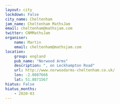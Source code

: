 ```yaml
---
layout: city                                           
lockdown: False
city_name: Cheltenham                                                               
jam_name: Cheltenham MathsJam
email: cheltenham@mathsjam.com
twitter: CNMMathsJam
organiser:
    name: Martin
    email: cheltenham@mathsjam.com
location:
    group: england
    pub_name: "Norwood Arms"
    description: ", on Leckhampton Road"
    url: http://www.norwoodarms-cheltenham.co.uk/
    lon: -2.0807666
    lat: 51.8871567
hiatus: False
hiatus_months:
    - 2020-03
---
```

